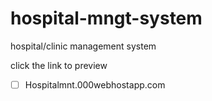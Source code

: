 # hospital-mngt-system
hospital/clinic management system

click the link to preview
- [ ] Hospitalmnt.000webhostapp.com
